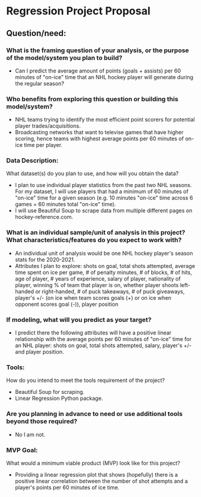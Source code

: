 # Regression Project Proposal

## Question/need:
### What is the framing question of your analysis, or the purpose of the model/system you plan to build?
+ Can I predict the average amount of points (goals + assists) per 60 minutes of "on-ice" time that an NHL hockey player will generate during the regular season?

### Who benefits from exploring this question or building this model/system?
+ NHL teams trying to identify the most efficient point scorers for potential player trades/acquisitions.
+ Broadcasting networks that want to televise games that have higher scoring, hence teams with highest average points per 60 minutes of on-ice time per player.

### Data Description:
What dataset(s) do you plan to use, and how will you obtain the data?
+ I plan to use individual player statistics from the past two NHL seasons. For my dataset, I will use players that had a minimum of 60 minutes of "on-ice" time for a given season (e.g. 10 minutes "on-ice" time across 6 games = 60 minutes total "on-ice" time).
+ I will use Beautiful Soup to scrape data from multiple different pages on hockey-reference.com.

### What is an individual sample/unit of analysis in this project? What characteristics/features do you expect to work with?
+ An individual unit of analysis would be one NHL hockey player's season stats for the 2020-2021.
+ Attributes I plan to explore: shots on goal, total shots attempted, average time spent on ice per game, # of penalty minutes, # of blocks, # of hits, age of player, # years of experience, salary of player, nationality of player, winning % of team that player is on, whether player shoots left-handed or right-handed, # of puck takeaways, # of puck giveaways, player's +/- (on ice when team scores goals (+) or on ice when opponent scores goal (-)), player position

### If modeling, what will you predict as your target?
+ I predict there the following attributes will have a positive linear relationship with the average points per 60 minutes of "on-ice" time for an NHL player: shots on goal, total shots attempted, salary, player's +/- and player position.

### Tools:
How do you intend to meet the tools requirement of the project?
+ Beautiful Soup for scraping.
+ Linear Regression Python package.

### Are you planning in advance to need or use additional tools beyond those required?
+ No I am not.

### MVP Goal:
What would a minimum viable product (MVP) look like for this project?
+ Providing a linear regression plot that shows (hopefully) there is a positive linear correlation between the number of shot attempts and a player's points per 60 minutes of ice time.


```python

```
